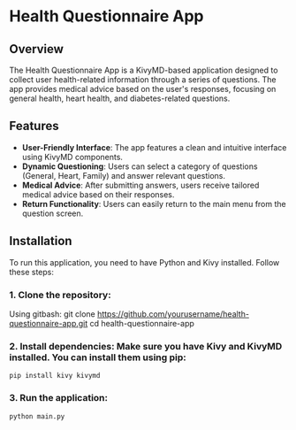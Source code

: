 # Health Questionnaire App

## Overview

The Health Questionnaire App is a KivyMD-based application designed to collect user health-related information through a series of questions. The app provides medical advice based on the user's responses, focusing on general health, heart health, and diabetes-related questions.

## Features

- **User-Friendly Interface**: The app features a clean and intuitive interface using KivyMD components.
- **Dynamic Questioning**: Users can select a category of questions (General, Heart, Family) and answer relevant questions.
- **Medical Advice**: After submitting answers, users receive tailored medical advice based on their responses.
- **Return Functionality**: Users can easily return to the main menu from the question screen.

## Installation

To run this application, you need to have Python and Kivy installed. Follow these steps:

### 1. Clone the repository:
   Using gitbash:
   git clone https://github.com/yourusername/health-questionnaire-app.git
   cd health-questionnaire-app

### 2. Install dependencies: Make sure you have Kivy and KivyMD installed. You can install them using pip:
    pip install kivy kivymd
    
### 3. Run the application:
    python main.py
